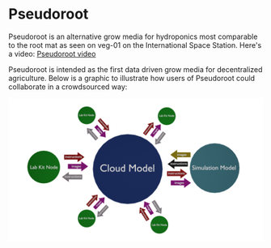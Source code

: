 # Pseudoroot
Pseudoroot is an alternative grow media for hydroponics most comparable to the root mat as seen on veg-01 on the International Space Station. Here's a video: [Pseudoroot video](https://www.youtube.com/watch?v=eCXxZpWh2Ig&t=73s)

Pseudoroot is intended as the first data driven grow media for decentralized agriculture. Below is a graphic to illustrate how users of Pseudoroot could collaborate in a crowdsourced way:

![alt text](https://github.com/kelmensonj/Pseudoroot/blob/main/workflowPseudorootPNG0001.png?raw=true)


